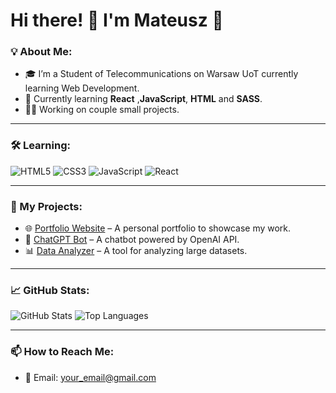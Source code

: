 # Hi there! 👋 I'm Mateusz 🚀  

### 💡 About Me:
- 🎓 I’m a Student of Telecommunications on Warsaw UoT currently learning Web Development.
- 🌱 Currently learning **React** ,**JavaScript**, **HTML** and **SASS**.
- 👨‍💻 Working on couple small projects.


---

### 🛠 Learning:
![HTML5](https://img.shields.io/badge/-HTML5-E34F26?logo=html5&logoColor=white&style=flat)
![CSS3](https://img.shields.io/badge/-CSS3-1572B6?logo=css3&logoColor=white&style=flat)
![JavaScript](https://img.shields.io/badge/-JavaScript-F7DF1E?logo=javascript&logoColor=black&style=flat)
![React](https://img.shields.io/badge/-React-61DAFB?logo=react&logoColor=black&style=flat)


---

### 🚀 My Projects:
- 🌐 [Portfolio Website](https://github.com/your_username/portfolio) – A personal portfolio to showcase my work.
- 🤖 [ChatGPT Bot](https://github.com/your_username/chatgpt-bot) – A chatbot powered by OpenAI API.
- 📊 [Data Analyzer](https://github.com/your_username/data-analyzer) – A tool for analyzing large datasets.

---

### 📈 GitHub Stats:
![GitHub Stats](https://github-readme-stats.vercel.app/api?username=MateuszGajdowicz&show)
![Top Languages](https://github-readme-stats.vercel.app/api/top-langs/?username=MateuszGajdowicz&layout=compact&theme=radical)

---

### 📫 How to Reach Me:
- 📧 Email: [your_email@gmail.com](mailto:mateuszgajdowicz04@gmail.com)
